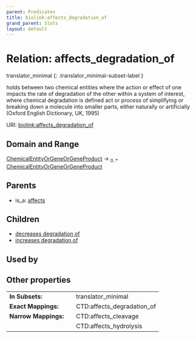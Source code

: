 ```yaml
---
parent: Predicates
title: biolink:affects_degradation_of
grand_parent: Slots
layout: default
---
```


# Relation: affects_degradation_of

translator_minimal
{: .translator_minimal-subset-label }


holds between two chemical entities where the action or effect of one impacts the rate of degradation of the other within a system of interest, where chemical degradation is defined act or process of simplifying or breaking down a molecule into smaller parts, either naturally or artificially (Oxford English Dictionary, UK, 1995)

URI: [biolink:affects_degradation_of](https://w3id.org/biolink/vocab/affects_degradation_of)

## Domain and Range

[ChemicalEntityOrGeneOrGeneProduct](ChemicalEntityOrGeneOrGeneProduct.md) ->  <sub>0..\*</sub> [ChemicalEntityOrGeneOrGeneProduct](ChemicalEntityOrGeneOrGeneProduct.md)

## Parents

 *  is_a: [affects](affects.md)

## Children

 *  [decreases degradation of](decreases_degradation_of.md)
 *  [increases degradation of](increases_degradation_of.md)

## Used by


## Other properties

|  |  |  |
| --- | --- | --- |
| **In Subsets:** | | translator_minimal |
| **Exact Mappings:** | | CTD:affects_degradation_of |
| **Narrow Mappings:** | | CTD:affects_cleavage |
|  | | CTD:affects_hydrolysis |

